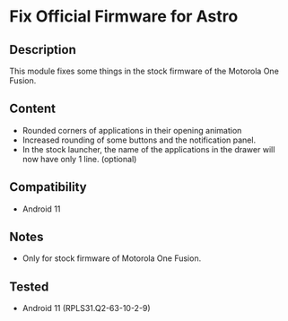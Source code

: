 # Fix Official Firmware for Astro

## Description
This module fixes some things in the stock firmware of the Motorola One Fusion.

## Content
- Rounded corners of applications in their opening animation
- Increased rounding of some buttons and the notification panel.
- In the stock launcher, the name of the applications in the drawer will now have only 1 line. (optional)

## Compatibility
- Android 11

## Notes
- Only for stock firmware of Motorola One Fusion.

## Tested
- Android 11 (RPLS31.Q2-63-10-2-9)